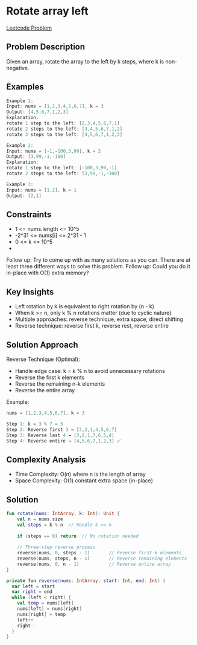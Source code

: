 # Rotate array left
[Leetcode Problem]()

## Problem Description
Given an array, rotate the array to the left by k steps, where k is non-negative.

## Examples

```kotlin
Example 1:
Input: nums = [1,2,3,4,5,6,7], k = 3
Output: [4,5,6,7,1,2,3]
Explanation:
rotate 1 step to the left: [2,3,4,5,6,7,1]
rotate 2 steps to the left: [3,4,5,6,7,1,2]
rotate 3 steps to the left: [4,5,6,7,1,2,3]

Example 2:
Input: nums = [-1,-100,3,99], k = 2
Output: [3,99,-1,-100]
Explanation: 
rotate 1 step to the left: [-100,3,99,-1]
rotate 2 steps to the left: [3,99,-1,-100]

Example 3:
Input: nums = [1,2], k = 1
Output: [2,1]

```

## Constraints
- 1 <= nums.length <= 10^5
- -2^31 <= nums[i] <= 2^31 - 1
- 0 <= k <= 10^5
- 
Follow up: Try to come up with as many solutions as you can. There are at least three different ways to solve this problem.
Follow up: Could you do it in-place with O(1) extra memory?

## Key Insights
- Left rotation by k is equivalent to right rotation by (n - k)
- When k >= n, only k % n rotations matter (due to cyclic nature)
- Multiple approaches: reverse technique, extra space, direct shifting
- Reverse technique: reverse first k, reverse rest, reverse entire

## Solution Approach
Reverse Technique (Optimal):

- Handle edge case: k = k % n to avoid unnecessary rotations
- Reverse the first k elements
- Reverse the remaining n-k elements
- Reverse the entire array

Example: 

```kotlin
nums = [1,2,3,4,5,6,7], k = 3

Step 1: k = 3 % 7 = 3
Step 2: Reverse first 3 → [3,2,1,4,5,6,7]
Step 3: Reverse last 4 → [3,2,1,7,6,5,4]
Step 4: Reverse entire → [4,5,6,7,1,2,3] ✅

```

## Complexity Analysis
- Time Complexity: O(n) where n is the length of array
- Space Complexity: O(1) constant extra space (in-place)

## Solution

```kotlin
fun rotate(nums: IntArray, k: Int): Unit {
    val n = nums.size
    val steps = k % n  // Handle k >= n
    
    if (steps == 0) return  // No rotation needed
    
    // Three-step reverse process
    reverse(nums, 0, steps - 1)       // Reverse first k elements
    reverse(nums, steps, n - 1)       // Reverse remaining elements
    reverse(nums, 0, n - 1)           // Reverse entire array
}

private fun reverse(nums: IntArray, start: Int, end: Int) {
  var left = start
  var right = end
  while (left < right) {
    val temp = nums[left]
    nums[left] = nums[right]
    nums[right] = temp
    left++
    right--
  }
}

```
